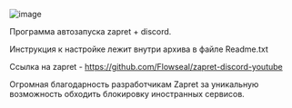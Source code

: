 ![image](https://github.com/user-attachments/assets/f2c6bae0-3ac8-4f4c-a7b9-330f55d171b2)


Программа автозапуска zapret + discord.

Инструкция к настройке лежит внутри архива в файле Readme.txt


Ссылка на zapret - https://github.com/Flowseal/zapret-discord-youtube

Огромная благодарность разработчикам Zapret за уникальную возможность обходить блокировку иностранных сервисов.
